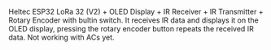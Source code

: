 Heltec ESP32 LoRa 32 (V2) + OLED Display + IR Receiver + IR Transmitter + Rotary Encoder with bultin switch. 
It receives IR data and displays it on the OLED display, pressing the rotary encoder button repeats the received IR data. 
Not working with ACs yet.

